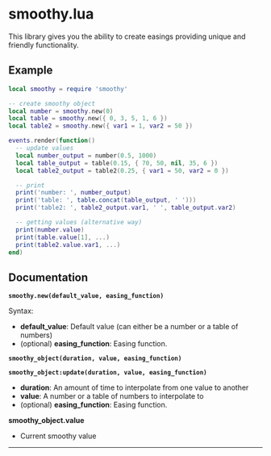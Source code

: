 # smoothy.lua
This library gives you the ability to create easings providing unique and friendly functionality.

## Example
```Lua
local smoothy = require 'smoothy'

-- create smoothy object
local number = smoothy.new(0)
local table = smoothy.new({ 0, 3, 5, 1, 6 })
local table2 = smoothy.new({ var1 = 1, var2 = 50 })

events.render(function()
  -- update values
  local number_output = number(0.5, 1000)
  local table_output = table(0.15, { 70, 50, nil, 35, 6 })
  local table2_output = table2(0.25, { var1 = 50, var2 = 0 })

  -- print
  print('number: ', number_output)
  print('table: ', table.concat(table_output, ' ')))
  print('table2: ', table2_output.var1, ' ', table_output.var2)

  -- getting values (alternative way)
  print(number.value)
  print(table.value[1], ...)
  print(table2.value.var1, ...)
end)
```

## Documentation
**`smoothy.new(default_value, easing_function)`**

Syntax:
- **default_value**: Default value (can either be a number or a table of numbers)
- (optional) **easing_function**: Easing function.

**`smoothy_object(duration, value, easing_function)`**

**`smoothy_object:update(duration, value, easing_function)`**
- **duration**: An amount of time to interpolate from one value to another
- **value**: A number or a table of numbers to interpolate to
- (optional) **easing_function**: Easing function.

**smoothy_object.value**
- Current smoothy value
---
